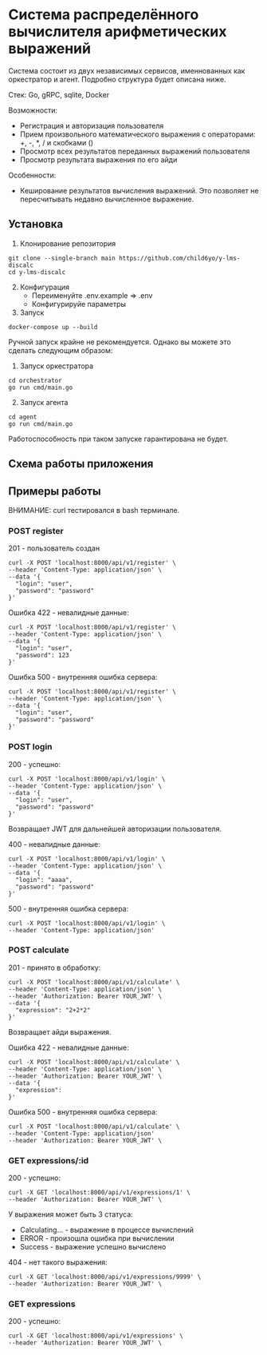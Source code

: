 # Система распределённого вычислителя арифметических выражений

Система состоит из двух независимых сервисов, именнованных как оркестратор и агент. Подробно структура будет описана ниже.

Стек: Go, gRPC, sqlite, Docker

Возможности:
- Регистрация и авторизация пользователя
- Прием произвольного математического выражения с операторами: +, -, *, / и скобками ()
- Просмотр всех результатов переданных выражений пользователя
- Просмотр результата выражения по его айди

Особенности:
- Кеширование результатов вычисления выражений. 
Это позволяет не пересчитывать недавно вычисленное выражение.

## Установка

1. Клонирование репозитория
```
git clone --single-branch main https://github.com/child6yo/y-lms-discalc 
cd y-lms-discalc 
```
2. Конфигурация
    - Переименуйте .env.example => .env
    - Конфигурируйе параметры
3. Запуск
```
docker-compose up --build
```

Ручной запуск крайне не рекомендуется. Однако вы можете это сделать следующим образом:

1. Запуск оркестратора
```
cd orchestrator
go run cmd/main.go
```
2. Запуск агента
```
cd agent
go run cmd/main.go
```
Работоспособность при таком запуске гарантирована не будет.

## Схема работы приложения



## Примеры работы

ВНИМАНИЕ: curl тестировался в bash терминале.

### POST register
201 - пользователь создан
```
curl -X POST 'localhost:8000/api/v1/register' \
--header 'Content-Type: application/json' \
--data '{
  "login": "user",
  "password": "password"
}'
```

Ошибка 422 - невалидные данные:
```
curl -X POST 'localhost:8000/api/v1/register' \
--header 'Content-Type: application/json' \
--data '{
  "login": "user",
  "password": 123
}'
```

Ошибка 500 - внутренняя ошибка сервера:
```
curl -X POST 'localhost:8000/api/v1/register' \
--header 'Content-Type: application/json' \
--data '{
  "login": "user",
  "password": "password"
}'
```

### POST login
200 - успешно:
```
curl -X POST 'localhost:8000/api/v1/login' \
--header 'Content-Type: application/json' \
--data '{
  "login": "user",
  "password": "password"
}'
```
Возвращает JWT для дальнейшей авторизации пользователя.

400 - невалидные данные:
```
curl -X POST 'localhost:8000/api/v1/login' \
--header 'Content-Type: application/json' \
--data '{
  "login": "aaaa",
  "password": "password"
}'
```

500 - внутренняя ошибка сервера:
```
curl -X POST 'localhost:8000/api/v1/login' \
--header 'Content-Type: application/json' 
```

### POST calculate
201 - принято в обработку:
```
curl -X POST 'localhost:8000/api/v1/calculate' \
--header 'Content-Type: application/json' \
--header 'Authorization: Bearer YOUR_JWT' \
--data '{
  "expression": "2+2*2"
}'
```
Возвращает айди выражения.


Ошибка 422 - невалидные данные:
```
curl -X POST 'localhost:8000/api/v1/calculate' \
--header 'Content-Type: application/json' \
--header 'Authorization: Bearer YOUR_JWT' \
--data '{
  "expression":
}'
```


Ошибка 500 - внутренняя ошибка сервера:
```
curl -X POST 'localhost:8000/api/v1/calculate' \
--header 'Content-Type: application/json'
--header 'Authorization: Bearer YOUR_JWT' \
```


### GET expressions/:id

200 - успешно:
```
curl -X GET 'localhost:8000/api/v1/expressions/1' \
--header 'Authorization: Bearer YOUR_JWT' \
```
У выражения может быть 3 статуса:
- Calculating... - выражение в процессе вычислений
- ERROR - произошла ошибка при вычислении
- Success - выражение успешно вычислено


404 - нет такого выражения:
```
curl -X GET 'localhost:8000/api/v1/expressions/9999' \
--header 'Authorization: Bearer YOUR_JWT' \
```

### GET expressions

200 - успешно:
```
curl -X GET 'localhost:8000/api/v1/expressions' \
--header 'Authorization: Bearer YOUR_JWT' \
```